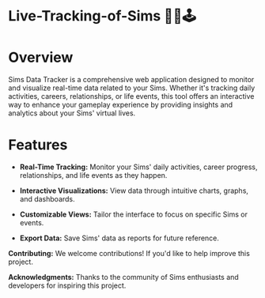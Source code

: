 # Live-Tracking-of-Sims 📍👾🕹️
# Overview
Sims Data Tracker is a comprehensive web application designed to monitor and visualize real-time data related to your Sims. Whether it's tracking daily activities, careers, relationships, or life events, this tool offers an interactive way to enhance your gameplay experience by providing insights and analytics about your Sims' virtual lives.

# Features

- **Real-Time Tracking:** Monitor your Sims' daily activities, career progress, relationships, and life events as they happen.

- **Interactive Visualizations:** View data through intuitive charts, graphs, and dashboards.

- **Customizable Views:** Tailor the interface to focus on specific Sims or events.

- **Export Data:** Save Sims' data as reports for future reference.

**Contributing:**
We welcome contributions! If you'd like to help improve this project.

**Acknowledgments:**
Thanks to the community of Sims enthusiasts and developers for inspiring this project.




